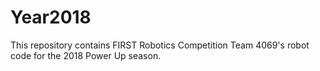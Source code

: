 # Year2018
This repository contains FIRST Robotics Competition Team 4069's robot code for the 2018 Power Up season.
